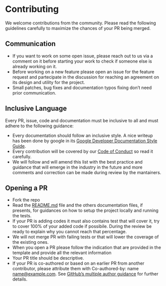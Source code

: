 # Contributing

We welcome contributions from the community. Please read the following guidelines carefully to
maximize the chances of your PR being merged.

## Communication

- If you want to work on some open issue, please reach out to us via a comment on it before starting your work to
	check if someone else is already working on it.
- Before working on a new feature please open an issue for the feature request and partecipate in the discussion for
	reaching an agreement on its design and utility for the project.
- Small patches, bug fixes and documentation typos fixing don’t need prior communication.

## Inclusive Language

Every PR, issue, code and documentation must be inclusive to all and must adhere to the following guidance:

- Every documentation should follow an inclusive style. A nice writeup has been done by google in its [Google Developer
	Documentation Style Guide].
- Every contribution will be covered by our [Code of Conduct](./CODE_OF_CONDUCT.md) so read it carefully.
- We will follow and will amend this list with the best practice and guidance that will emerge in the industry in the
	future and more comments and correction can be made during review by the mantainers.

## Opening a PR

- Fork the repo
- Read the [README.md](./README.md) file and the others documentation files, if presents, for guidances on how to setup
	the project locally and running the tests.
- If your PR is adding codes it must also contains test that will cover it, try to cover 100% of your added code if
	possibile. During the review be ready to explain why you cannot reach that percentage.
- We will not merge PR with failing tests or that will lower the coverage of the existing ones.
- When you open a PR please follow the indication that are provided in the template and provide all the relevant
	information
- Your PR title should be descriptive.
- If your PR is co-authored or based on an earlier PR from another contributor,
	please attribute them with Co-authored-by: name <name@example.com>.
	See [GitHub’s multiple author guidance] for further details.

[Google Developer Documentation Style Guide]: https://developers.google.com/style/inclusive-documentation
[GitHub’s multiple author guidance]: https://docs.github.com/en/pull-requests/committing-changes-to-your-project/creating-and-editing-commits/creating-a-commit-with-multiple-authors
